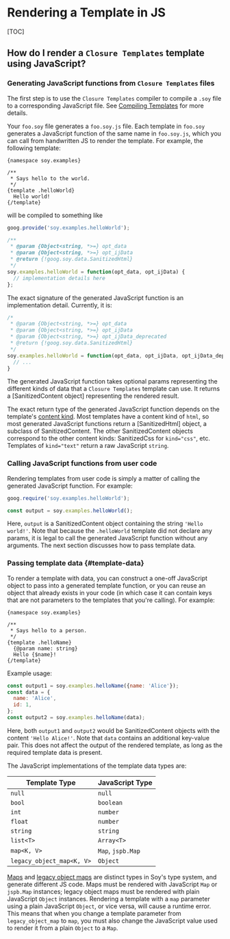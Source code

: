 # Rendering a Template in JS

[TOC]

## How do I render a `Closure Templates` template using JavaScript?

### Generating JavaScript functions from `Closure Templates` files

The first step is to use the `Closure Templates` compiler to compile a `.soy` file
to a corresponding JavaScript file.
 See [Compiling Templates](dir.md) for more details.

Your `foo.soy` file generates a `foo.soy.js` file. Each template in `foo.soy`
generates a JavaScript function of the same name in `foo.soy.js`, which you can
call from handwritten JS to render the template. For example, the following
template:

```soy
{namespace soy.examples}

/**
 * Says hello to the world.
 */
{template .helloWorld}
  Hello world!
{/template}
```

will be compiled to something like

```js
goog.provide('soy.examples.helloWorld');

/**
 * @param {Object<string, *>=} opt_data
 * @param {Object<string, *>=} opt_ijData
 * @return {!goog.soy.data.SanitizedHtml}
 */
soy.examples.helloWorld = function(opt_data, opt_ijData) {
  // implementation details here
};
```

The exact signature of the generated JavaScript function is an implementation
detail. Currently, it is:

```js
/*
 * @param {Object<string, *>=} opt_data
 * @param {Object<string, *>=} opt_ijData
 * @param {Object<string, *>=} opt_ijData_deprecated
 * @return {!goog.soy.data.SanitizedHtml}
 */
soy.examples.helloWorld = function(opt_data, opt_ijData, opt_ijData_deprecated) {
  // ...
}
```


The generated JavaScript function takes optional params representing the
different kinds of data that a `Closure Templates` template can use. It returns a
[SanitizedContent
object]
representing the rendered result.

The exact return type of the generated JavaScript function depends on the
template's [content kind](security#content_kinds). Most templates have a content
kind of `html`, so most generated JavaScript functions return a
[SanitizedHtml]
object, a subclass of SanitizedContent. The other SanitizedContent objects
correspond to the other content kinds: SanitizedCss for `kind="css"`, etc.
Templates of `kind="text"` return a raw JavaScript `string`.

### Calling JavaScript functions from user code

Rendering templates from user code is simply a matter of calling the generated
JavaScript function. For example:

```js
goog.require('soy.examples.helloWorld');

const output = soy.examples.helloWorld();
```

Here, `output` is a SanitizedContent object containing the string `'Hello
world!'`. Note that because the `.helloWorld` template did not declare any
params, it is legal to call the generated JavaScript function without any
arguments. The next section discusses how to pass template data.

### Passing template data {#template-data}

To render a template with data, you can construct a one-off JavaScript object to
pass into a generated template function, or you can reuse an object that already
exists in your code (in which case it can contain keys that are not parameters
to the templates that you're calling). For example:

```soy
{namespace soy.examples}

/**
 * Says hello to a person.
 */
{template .helloName}
  {@param name: string}
  Hello {$name}!
{/template}
```

Example usage:

```js
const output1 = soy.examples.helloName({name: 'Alice'});
const data = {
  name: 'Alice',
  id: 1,
};
const output2 = soy.examples.helloName(data);
```

Here, both `output1` and `output2` would be SanitizedContent objects with the
content `'Hello Alice!'`. Note that `data` contains an additional key-value
pair. This does not affect the output of the rendered template, as long as the
required template data is present.

The JavaScript implementations of the template data types are:

Template Type             | JavaScript Type
------------------------- | -----------------
`null`                    | `null`
`bool`                    | `boolean`
`int`                     | `number`
`float`                   | `number`
`string`                  | `string`
`list<T>`                 | `Array<T>`
`map<K, V>`               | `Map`, `jspb.Map`
`legacy_object_map<K, V>` | `Object`

[Maps](../reference/types#map) and [legacy object
maps](../reference/types#legacy_object_map) are distinct types in Soy's type
system, and generate different JS code. Maps must be rendered with JavaScript
`Map` or `jspb.Map` instances; legacy object maps must be rendered with plain
JavaScript `Object` instances. Rendering a template with a `map` parameter using
a plain JavaScript `Object`, or vice versa, will cause a runtime error. This
means that when you change a template parameter from `legacy_object_map` to
`map`, you must also change the JavaScript value used to render it from a plain
`Object` to a `Map`.

